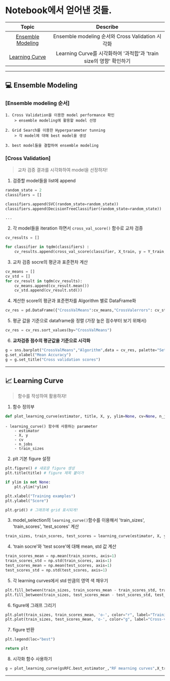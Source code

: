 # Notebook에서 얻어낸 것들.

| Topic | Describe |
| :---: | :------: |
| [Ensemble Modeling](##ensemble-modeling) | Ensemble modeling 순서와 Cross Validation 시각화 |
| [Learning Curve](##learning-curve) | Learning Curve를 시각화하여 '과적합'과 'train size의 영향' 확인하기 |

---

## :computer: Ensemble Modeling

### [Ensemble modeling 순서]

```
1. Cross Validation을 이용한 model performance 확인
    > ensemble modeling에 활용할 model 선정

2. Grid Search를 이용한 Hyperparameter tunning
    > 각 model에 대해 best model을 생성

3. best model들을 결합하여 ensemble modeling
```

### [Cross Validation]

> 교차 검증 결과를 시각화하여 model을 선정하자!

1. 검증할 model들을 list에 append

```python
random_state = 2
classifiers = []

classifiers.append(SVC(random_state=random_state))
classifiers.append(DecisionTreeClassifier(random_state=random_state))

...
```

2. 각 model들을 iteration 하면서 `cross_val_score()` 함수로 교차 검증

```python
cv_results = []

for classifier in tqdm(classifiers) :
    cv_results.append(cross_val_score(classifier, X_train, y = Y_train, scoring="accuracy", cv = kfold, n_jobs=1))
```

3. 교차 검증 socre의 평균과 표준편차 계산

```python
cv_means = []
cv_std = []
for cv_result in tqdm(cv_results):
    cv_means.append(cv_result.mean())
    cv_std.append(cv_result.std())
```

4. 계산한 score의 평균과 표준편차를 Algorithm 별로 DataFrame화

```python
cv_res = pd.DataFrame({"CrossValMeans":cv_means,"CrossValerrors": cv_std,"Algorithm":["SVC","DecisionTree", ... ]})
```

5. 평균 값을 기준으로 dataframe을 정렬 (가장 높은 점수부터 보기 위해서)

```python
cv_res = cv_res.sort_values(by="CrossValMeans")
```

6. **교차검증 점수의 평균값을 기준으로 시각화**

```python
g = sns.barplot("CrossValMeans","Algorithm",data = cv_res, palette="Set3",orient = "h",**{'xerr':cv_std})
g.set_xlabel("Mean Accuracy")
g = g.set_title("Cross validation scores")
```
---

## :chart_with_upwards_trend: Learning Curve

> 함수를 작성하여 활용하자!

1. 함수 정의부

```python
def plot_learning_curve(estimator, title, X, y, ylim=None, cv=None, n_jobs=-1, train_sizes=np.linspace(.1, 1.0, 5)):
```
    - learning_curve() 함수에 사용하는 parameter
        - estimator
        - X, y
        - cv
        - n_jobs
        - train_sizes

2. plt 기본 figure 설정

```python 
plt.figure() # 새로운 figure 생성
plt.title(title) # figure 제목 붙이가

if ylim is not None:
    plt.ylim(*ylim)

plt.xlabel("Training examples")
plt.ylabel("Score")

plt.grid() # 그래프에 grid 표시되게!
```

3. model_selection의 `learning_curve()`함수를 이용해서 'train_sizes', 'train_scores', 'test_scores' 계산

```python
train_sizes, train_scores, test_scores = learning_curve(estimator, X, y, cv=cv, n_jobs=n_jobs, train_sizes=train_sizes)
```

4. 'train socre'와 'test score'에 대해 mean, std 값 계산

```python
train_scores_mean = np.mean(train_scores, axis=1)
train_scores_std = np.std(train_scores, axis=1)
test_scores_mean = np.mean(test_scores, axis=1)
test_scores_std = np.std(test_scores, axis=1)
```

5. 각 learning curves에서 std 만큼의 영역 색 채우기

```python
plt.fill_between(train_sizes, train_scores_mean - train_scores_std, train_scores_mean + train_scores_std, alpha=0.1, color="r")
plt.fill_between(train_sizes, test_scores_mean - test_scores_std, test_scores_mean + test_scores_std, alpha=0.1, color="g")
```

6. figure에 그래프 그리기

```python
plt.plot(train_sizes, train_scores_mean, 'o-', color="r", label="Training score")
plt.plot(train_sizes, test_scores_mean, 'o-', color="g", label="Cross-validation score")
```

7. figure 반환

```python
plt.legend(loc="best")

return plt
```

8. 시각화 함수 사용하기

```python
g = plot_learning_curve(gsRFC.best_estimator_,"RF mearning curves",X_train,Y_train,cv=kfold)
```

---

